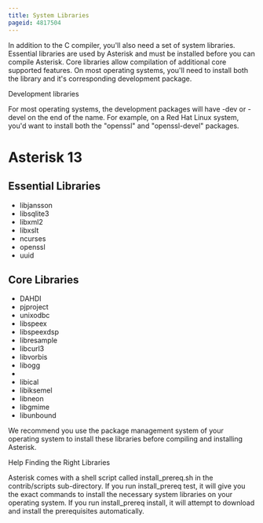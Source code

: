 ```yaml
---
title: System Libraries
pageid: 4817504
---
```


In addition to the C compiler, you'll also need a set of system libraries. Essential libraries are used by Asterisk and must be installed before you can compile Asterisk. Core libraries allow compilation of additional core supported features. On most operating systems, you'll need to install both the library and it's corresponding development package.

Development libraries

For most operating systems, the development packages will have -dev or -devel on the end of the name. For example, on a Red Hat Linux system, you'd want to install both the "openssl" and "openssl-devel" packages.

Asterisk 13
===========

Essential Libraries
-------------------

* libjansson
* libsqlite3
* libxml2
* libxslt
* ncurses
* openssl
* uuid

Core Libraries
--------------

* DAHDI
* pjproject
* unixodbc
* libspeex
* libspeexdsp
* libresample
* libcurl3
* libvorbis
* libogg
* 
* libical
* libiksemel
* libneon
* libgmime
* libunbound

We recommend you use the package management system of your operating system to install these libraries before compiling and installing Asterisk.

Help Finding the Right Libraries

Asterisk comes with a shell script called install\_prereq.sh in the contrib/scripts sub-directory. If you run install\_prereq test, it will give you the exact commands to install the necessary system libraries on your operating system. If you run install\_prereq install, it will attempt to download and install the prerequisites automatically.

